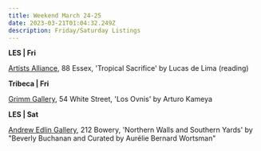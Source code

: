 ```yaml
---
title: Weekend March 24-25
date: 2023-03-21T01:04:32.249Z
description: Friday/Saturday Listings
---
```

**L﻿ES | Fri**

[Artists Alliance](https://www.artistsallianceinc.org/event/reading-and-book-launch-the-tropical-sacrifice/), 88 Essex, 'Tropical Sacrifice' by Lucas de Lima (reading)

**T﻿ribeca | Fri**

[Grimm Gallery](https://grimmgallery.com/exhibitions/248-arturo-kameya-los-ovnis/), 54 White Street, 'Los Ovnis' by Arturo Kameya

**L﻿ES | Sat**

[Andrew Edlin Gallery](https://www.edlingallery.com/exhibitions/beverly-buchanan-northern-walls-and-southern-yards), 212 Bowery, 'Northern Walls and Southern Yards' by "Beverly Buchanan and Curated by Aurélie Bernard Wortsman"